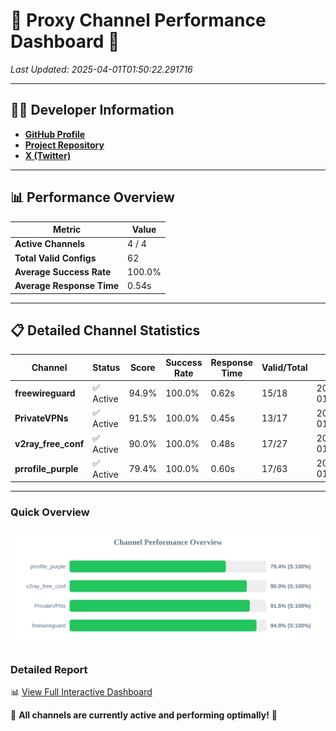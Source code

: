 # 🌟 Proxy Channel Performance Dashboard 🌟

_Last Updated: 2025-04-01T01:50:22.291716_

---

## 👩‍💻 Developer Information

- **[GitHub Profile](https://github.com/4n0nymou3)**  
- **[Project Repository](https://github.com/4n0nymou3/multi-proxy-config-fetcher)**  
- **[X (Twitter)](https://x.com/4n0nymou3)**  

---

## 📊 Performance Overview

| Metric                | Value       |
|-----------------------|-------------|
| **Active Channels**   | 4 / 4       |
| **Total Valid Configs** | 62          |
| **Average Success Rate** | 100.0%      |
| **Average Response Time** | 0.54s       |

---

## 📋 Detailed Channel Statistics

| Channel          | Status     | Score  | Success Rate | Response Time | Valid/Total | Last Success               |
|------------------|------------|--------|--------------|---------------|-------------|----------------------------|
| **freewireguard**  | ✅ Active  | 94.9%  | 100.0% | 0.62s         | 15/18       | 2025-04-01T01:50:22.289931 |
| **PrivateVPNs**  | ✅ Active  | 91.5%  | 100.0% | 0.45s         | 13/17       | 2025-04-01T01:50:21.647137 |
| **v2ray_free_conf**  | ✅ Active  | 90.0%  | 100.0% | 0.48s         | 17/27       | 2025-04-01T01:50:21.168035 |
| **prrofile_purple**  | ✅ Active  | 79.4%  | 100.0% | 0.60s         | 17/63       | 2025-04-01T01:50:20.606701 |

---

### Quick Overview
<div align="center">
  <a href="https://raw.githubusercontent.com/nullluser/NullRepo/refs/heads/main/assets/channel_stats_chart.svg">
    <img src="https://raw.githubusercontent.com/nullluser/NullRepo/refs/heads/main/assets/channel_stats_chart.svg" alt="Source Performance Statistics" width="800">
  </a>
</div>

### Detailed Report
📊 [View Full Interactive Dashboard](https://htmlpreview.github.io/?https://github.com/nullluser/NullRepo/blob/main/assets/performance_report.html)

🎉 **All channels are currently active and performing optimally!** 🎉
